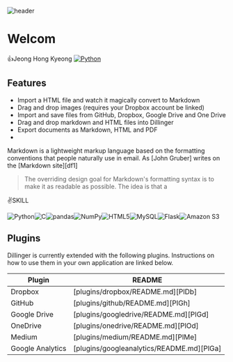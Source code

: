 <!--
**hongkyeongg/hongkyeongg** is a ✨ _special_ ✨ repository because its `README.md` (this file) appears on your GitHub profile.

Here are some ideas to get you started:

- 🔭 I’m currently working on ...
- 🌱 I’m currently learning ...
- 👯 I’m looking to collaborate on ...
- 🤔 I’m looking for help with ...
- 💬 Ask me about ...
- 📫 How to reach me: ...
- 😄 Pronouns: ...
- ⚡ Fun fact: ...
-->
![header](https://capsule-render.vercel.app/api?type=Wave&color=auto&height=250&section=header&text=Hello%World!&fontAlignY=40&fontAlign=50&fontSize=80&desc=hongkyoeong_Git&descAlign=70&descAlignY=60&rotate=-5)
# Welcom
👍Jeong Hong Kyeong
<a href="(https://www.instagram.com/2000.hk/)"><img alt="Python" src ="https://img.shields.io/badge/Instagram-E4405F.svg?&style=for-the-badge&logo=Instagram&logoColor=white"/></a>

## Features

- Import a HTML file and watch it magically convert to Markdown
- Drag and drop images (requires your Dropbox account be linked)
- Import and save files from GitHub, Dropbox, Google Drive and One Drive
- Drag and drop markdown and HTML files into Dillinger
- Export documents as Markdown, HTML and PDF
-


Markdown is a lightweight markup language based on the formatting conventions
that people naturally use in email.
As [John Gruber] writes on the [Markdown site][df1]

> The overriding design goal for Markdown's
> formatting syntax is to make it as readable
> as possible. The idea is that a


✌️SKILL
<!--<img alt="Python" src ="https://img.shields.io/badge/기술명-원하는색상코드.svg?&style=for-the-badge&logo=로고명&logoColor=로고색상"/>-->
<img alt="Python" src ="https://img.shields.io/badge/Python-3776AB.svg?&style=for-the-badge&logo=Python&logoColor=white%20"/><img alt="C" src ="https://img.shields.io/badge/C-A8B9CC.svg?&style=for-the-badge&logo=C&logoColor=white"/><img alt="pandas" src ="https://img.shields.io/badge/pandas-150458.svg?&style=for-the-badge&logo=pandas&logoColor=white"/><img alt="NumPy" src ="https://img.shields.io/badge/NumPy-013243.svg?&style=for-the-badge&logo=NumPy&logoColor=white"/><img alt="HTML5" src ="https://img.shields.io/badge/HTML5-E34F26.svg?&style=for-the-badge&logo=HTML5&logoColor=white"/><img alt="MySQL" src ="https://img.shields.io/badge/MySQL-4479A1.svg?&style=for-the-badge&logo=MySQL&logoColor=white"/><img alt="Flask" src ="https://img.shields.io/badge/Flask-000000.svg?&style=for-the-badge&logo=Flask&logoColor=white"/><img alt="Amazon S3" src ="https://img.shields.io/badge/Amazon S3-569A31.svg?&style=for-the-badge&logo=Amazon S3&logoColor=white"/>

## Plugins

Dillinger is currently extended with the following plugins.
Instructions on how to use them in your own application are linked below.

| Plugin | README |
| ------ | ------ |
| Dropbox | [plugins/dropbox/README.md][PlDb] |
| GitHub | [plugins/github/README.md][PlGh] |
| Google Drive | [plugins/googledrive/README.md][PlGd] |
| OneDrive | [plugins/onedrive/README.md][PlOd] |
| Medium | [plugins/medium/README.md][PlMe] |
| Google Analytics | [plugins/googleanalytics/README.md][PlGa] |
